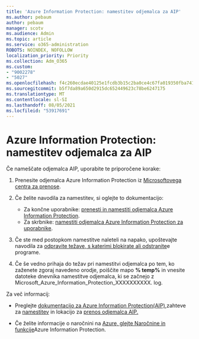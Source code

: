 ```yaml
---
title: 'Azure Information Protection: namestitev odjemalca za AIP'
ms.author: pebaum
author: pebaum
manager: scotv
ms.audience: Admin
ms.topic: article
ms.service: o365-administration
ROBOTS: NOINDEX, NOFOLLOW
localization_priority: Priority
ms.collection: Adm_O365
ms.custom:
- "9002278"
- "5027"
ms.openlocfilehash: f4c260ecdae40125e1fcdb3b15c2ba0ce4c67fa019350fba7413d9db9b53d070
ms.sourcegitcommit: b5f7da89a650d2915dc652449623c78be6247175
ms.translationtype: MT
ms.contentlocale: sl-SI
ms.lasthandoff: 08/05/2021
ms.locfileid: "53917691"
---
```

# <a name="azure-information-protection-aip-client-installation"></a>Azure Information Protection: namestitev odjemalca za AIP

Če nameščate odjemalca AIP, uporabite te priporočene korake:

1. Prenesite odjemalca Azure Information Protection iz [Microsoftovega centra za prenose](https://www.microsoft.com/download/details.aspx?id=53018).

2. Če želite navodila za namestitev, si oglejte to dokumentacijo:

    - Za končne uporabnike: [prenesti in namestiti odjemalca Azure Information Protection](https://docs.microsoft.com/azure/information-protection/rms-client/install-client-app).
    - Za skrbnike: [namestiti odjemalca Azure Information Protection za uporabnike](https://docs.microsoft.com/azure/information-protection/rms-client/client-admin-guide-install).

3. Če ste med postopkom namestitve naleteli na napako, upoštevajte navodila za [odpravite težave, s katerimi blokirate ali odstranite](https://support.microsoft.com/help/17588/windows-fix-problems-that-block-programs-being-installed-or-removed)e programe.

4. Če še vedno prihaja do težav pri namestitvi odjemalca po tem, ko zaženete zgoraj navedeno orodje, poiščite mapo **% temp%** in vnesite datoteke dnevnika namestitve odjemalca, ki se začnejo z Microsoft_Azure_Information_Protection_XXXXXXXXXX. log.

Za več informacij:

- Preglejte [dokumentacijo za Azure Information Protection(AIP),](https://docs.microsoft.com/azure/information-protection/what-is-information-protection)zahteve za [namestitev](https://docs.microsoft.com/azure/information-protection/get-started/requirements) in lokacijo za [prenos odjemalca AIP.](https://www.microsoft.com/download/details.aspx?id=53018)

- Če želite informacije o naročnini na [Azure, glejte Naročnine in funkcije](https://azure.microsoft.com/pricing/details/information-protection)Azure Information Protection.
